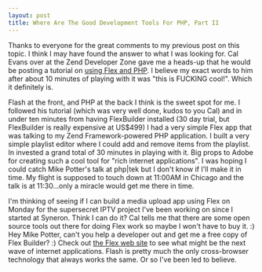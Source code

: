 ```yaml
--- 
layout: post
title: Where Are The Good Development Tools For PHP, Part II
---
```

<p>Thanks to everyone for the great comments to my previous post on this topic.  I think I may have found the answer to what I was looking for.  Cal Evans over at the Zend Developer Zone gave me a heads-up that he would be posting a tutorial on <a href="http://devzone.zend.com/node/view/id/2019">using Flex and PHP</a>.  I believe my exact words to him after about 10 minutes of playing with it was "this is FUCKING cool!".  Which it definitely is.</p>
<p>
Flash at the front, and PHP at the back I think is the sweet spot for me.  I followed his tutorial (which was very well done, kudos to you Cal) and in under ten minutes from having FlexBuilder installed (30 day trial, but FlexBuilder is really expensive at US$499) I had a very simple Flex app that was talking to my Zend Framework-powered PHP application.  I built a very simple playlist editor where I could add and remove items from the playlist.  In invested a grand total of 30 minutes in playing with it.  Big props to Adobe for creating such a cool tool for "rich internet applications".  I was hoping I could catch Mike Potter's talk at php|tek but I don't know if I'll make it in time.  My flight is supposed to touch down at 11:00AM in Chicago and the talk is at 11:30...only a miracle would get me there in time.
</p>
<p>I'm thinking of seeing if I can build a media upload app using Flex on Monday for the supersecret IPTV project I've been working on since I started at Syneron.  Think I can do it?  Cal tells me that there are some open source tools out there for doing Flex work so maybe I won't have to buy it. :)  Hey Mike Potter, can't you help a developer out and get me a free copy of Flex Builder? :)  Check out <a href="http://flex.org">the Flex web site</a> to see what might be the next wave of internet applications.  Flash is pretty much the only cross-browser technology that always works the same.  Or so I've been led to believe.
</p>
